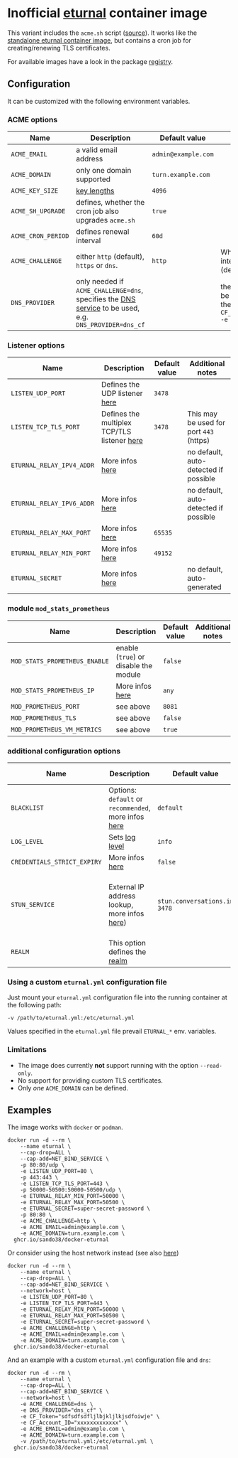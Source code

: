# Inofficial [eturnal](https://eturnal.net) container image

This variant includes the `acme.sh` script ([source](https://github.com/acmesh-official/acme.sh)).
It works like the [standalone eturnal container image](https://github.com/processone/eturnal/tree/master/docker-k8s),
but contains a cron job for creating/renewing TLS certificates.

For available images have a look in the package [registry](https://github.com/sando38/docker-eturnal/pkgs/container/docker-eturnal).

## Configuration

It can be customized with the following environment variables.

### ACME options

| Name  | Description  |  Default value | Additional notes  |
| ------------ | ------------ | ------------ | ------------ |
| `ACME_EMAIL`  | a valid email address  | `admin@example.com` |   |
| `ACME_DOMAIN`  | only one domain supported  | `turn.example.com` |   |
| `ACME_KEY_SIZE`  | [key lengths](https://github.com/acmesh-official/acme.sh#10-issue-ecc-certificates)  | `4096` |   |
| `ACME_SH_UPGRADE`  | defines, whether the cron job also upgrades `acme.sh`  | `true` |  |
| `ACME_CRON_PERIOD`  | defines renewal interval  | `60d` |   |
| `ACME_CHALLENGE`  | either `http` (default), `https` or `dns`. | `http` | When using `http` or `https` it must not interfere with the `LISTEN_TCP_TLS_PORT` (default: `3478`) |
| `DNS_PROVIDER`  | only needed if `ACME_CHALLENGE=dns`, specifies the [DNS service](https://github.com/acmesh-official/acme.sh/wiki/dnsapi) to be used, e.g. `DNS_PROVIDER=dns_cf`  |  | the respective API keys, token, etc. must be defined as environment variables in the `docker run` cmd, e.g. `-e CF_Token="sdfsdfsdfljlbjkljlkjsdfoiwje" -e CF_Account_ID="xxxxxxxxxxxxx"`  |

### Listener options

| Name  | Description  |  Default value | Additional notes  |
| ------------ | ------------ | ------------ | ------------ |
| `LISTEN_UDP_PORT`  | Defines the UDP listener [here](https://eturnal.net/documentation/#listen)  | `3478` |  |
| `LISTEN_TCP_TLS_PORT`  | Defines the multiplex TCP/TLS listener [here](https://eturnal.net/documentation/#listen)  | `3478` | This may be used for port `443` (https) |
| `ETURNAL_RELAY_IPV4_ADDR`  | More infos [here](https://eturnal.net/documentation/#relay_ipv4_addr)  |  | no default, auto-detected if possible |
| `ETURNAL_RELAY_IPV6_ADDR`  | More infos [here](https://eturnal.net/documentation/#relay_ipv6_addr)  |  | no default, auto-detected if possible |
| `ETURNAL_RELAY_MAX_PORT`  | More infos [here](https://eturnal.net/documentation/#relay_max_port)  | `65535` |  |
| `ETURNAL_RELAY_MIN_PORT`  | More infos [here](https://eturnal.net/documentation/#relay_min_port)  | `49152` |  |
| `ETURNAL_SECRET`  | More infos [here](https://eturnal.net/documentation/#secret)  |  | no default, auto-generated |

### module `mod_stats_prometheus`

| Name  | Description  |  Default value | Additional notes  |
| ------------ | ------------ | ------------ | ------------ |
| `MOD_STATS_PROMETHEUS_ENABLE`  | enable (`true`) or disable the module  | `false` |  |
| `MOD_STATS_PROMETHEUS_IP`  | More infos [here](https://eturnal.net/documentation/#mod_stats_prometheus)  | `any` |  |
| `MOD_PROMETHEUS_PORT`  | see above  | `8081` |  |
| `MOD_PROMETHEUS_TLS`  | see above  | `false` |  |
| `MOD_PROMETHEUS_VM_METRICS`  | see above  | `true` |  |

### additional configuration options

| Name  | Description  |  Default value | Additional notes  |
| ------------ | ------------ | ------------ | ------------ |
| `BLACKLIST`  | Options: `default` or `recommended`, more infos [here](https://eturnal.net/documentation/#blacklist)  | `default` |  |
| `LOG_LEVEL`  | Sets [log level](https://eturnal.net/documentation/#log_level)  | `info` |  |
| `CREDENTIALS_STRICT_EXPIRY`  | More infos [here](https://eturnal.net/documentation/#strict_expiry)  | `false` |  |
| `STUN_SERVICE`  | External IP address lookup, more infos [here](https://github.com/processone/eturnal/tree/master/docker-k8s#general-hints))  | `stun.conversations.im 3478` | Set to `false` to disable, or us another STUN service |
| `REALM`  | This option defines the [realm](https://eturnal.net/documentation/#realm)  | | no default |

### Using a custom `eturnal.yml` configuration file

Just mount your `eturnal.yml` configuration file into the running container at
the following path:

    -v /path/to/eturnal.yml:/etc/eturnal.yml

Values specified in the `eturnal.yml` file prevail `ETURNAL_*` env. variables.

### Limitations

* The image does currently **not** support running with the option `--read-only`.
* No support for providing custom TLS certificates.
* Only *one* `ACME_DOMAIN` can be defined.

## Examples

The image works with `docker` or `podman`.

```
docker run -d --rm \
    --name eturnal \
    --cap-drop=ALL \
    --cap-add=NET_BIND_SERVICE \
    -p 80:80/udp \
    -e LISTEN_UDP_PORT=80 \
    -p 443:443 \
    -e LISTEN_TCP_TLS_PORT=443 \
    -p 50000-50500:50000-50500/udp \
    -e ETURNAL_RELAY_MIN_PORT=50000 \
    -e ETURNAL_RELAY_MAX_PORT=50500 \
    -e ETURNAL_SECRET=super-secret-password \
    -p 80:80 \
    -e ACME_CHALLENGE=http \
    -e ACME_EMAIL=admin@example.com \
    -e ACME_DOMAIN=turn.example.com \
  ghcr.io/sando38/docker-eturnal
```

Or consider using the host network instead (see also [here](https://github.com/processone/eturnal/tree/master/docker-k8s#usage-with-docker-or-podman))

```
docker run -d --rm \
    --name eturnal \
    --cap-drop=ALL \
    --cap-add=NET_BIND_SERVICE \
    --network=host \
    -e LISTEN_UDP_PORT=80 \
    -e LISTEN_TCP_TLS_PORT=443 \
    -e ETURNAL_RELAY_MIN_PORT=50000 \
    -e ETURNAL_RELAY_MAX_PORT=50500 \
    -e ETURNAL_SECRET=super-secret-password \
    -e ACME_CHALLENGE=http \
    -e ACME_EMAIL=admin@example.com \
    -e ACME_DOMAIN=turn.example.com \
  ghcr.io/sando38/docker-eturnal
```

And an example with a custom `eturnal.yml` configuration file and `dns`:

```
docker run -d --rm \
    --name eturnal \
    --cap-drop=ALL \
    --cap-add=NET_BIND_SERVICE \
    --network=host \
    -e ACME_CHALLENGE=dns \
    -e DNS_PROVIDER="dns_cf" \
    -e CF_Token="sdfsdfsdfljlbjkljlkjsdfoiwje" \
    -e CF_Account_ID="xxxxxxxxxxxxx" \
    -e ACME_EMAIL=admin@example.com \
    -e ACME_DOMAIN=turn.example.com \
    -v /path/to/eturnal.yml:/etc/eturnal.yml \
  ghcr.io/sando38/docker-eturnal
```
